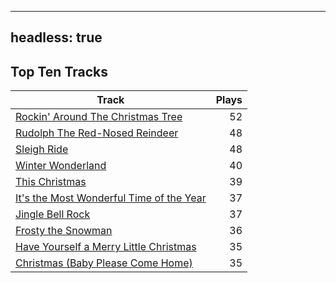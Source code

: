 
---
headless: true
---

## Top Ten Tracks

| Track | Plays |
| --- |  ---: |
|[Rockin' Around The Christmas Tree](/songs/rockin-around-the-christmas-tree)| 52|
|[Rudolph The Red-Nosed Reindeer](/songs/rudolph-the-red-nosed-reindeer)| 48|
|[Sleigh Ride](/songs/sleigh-ride)| 48|
|[Winter Wonderland](/songs/winter-wonderland)| 40|
|[This Christmas](/songs/this-christmas)| 39|
|[It's the Most Wonderful Time of the Year](/songs/its-the-most-wonderful-time-of-the-year)| 37|
|[Jingle Bell Rock](/songs/jingle-bell-rock)| 37|
|[Frosty the Snowman](/songs/frosty-the-snowman)| 36|
|[Have Yourself a Merry Little Christmas](/songs/have-yourself-a-merry-little-christmas)| 35|
|[Christmas (Baby Please Come Home)](/songs/christmas-baby-please-come-home)| 35|
